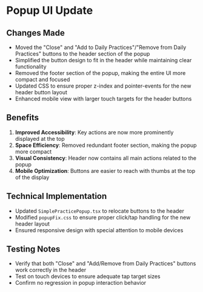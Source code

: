# Popup UI Update

## Changes Made
- Moved the "Close" and "Add to Daily Practices"/"Remove from Daily Practices" buttons to the header section of the popup
- Simplified the button design to fit in the header while maintaining clear functionality
- Removed the footer section of the popup, making the entire UI more compact and focused
- Updated CSS to ensure proper z-index and pointer-events for the new header button layout
- Enhanced mobile view with larger touch targets for the header buttons

## Benefits
1. **Improved Accessibility**: Key actions are now more prominently displayed at the top
2. **Space Efficiency**: Removed redundant footer section, making the popup more compact
3. **Visual Consistency**: Header now contains all main actions related to the popup
4. **Mobile Optimization**: Buttons are easier to reach with thumbs at the top of the display

## Technical Implementation
- Updated `SimplePracticePopup.tsx` to relocate buttons to the header
- Modified `popupFix.css` to ensure proper click/tap handling for the new header layout
- Ensured responsive design with special attention to mobile devices

## Testing Notes
- Verify that both "Close" and "Add/Remove from Daily Practices" buttons work correctly in the header
- Test on touch devices to ensure adequate tap target sizes
- Confirm no regression in popup interaction behavior
